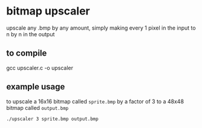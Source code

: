 # bitmap upscaler

upscale any .bmp by any amount, simply making every 1 pixel in the input to n by n in the output 

## to compile

gcc upscaler.c -o upscaler

## example usage

to upscale a 16x16 bitmap called `sprite.bmp` by a factor of 3 to a 48x48 bitmap called `output.bmp`
```
./upscaler 3 sprite.bmp output.bmp
```
